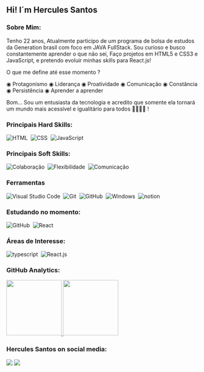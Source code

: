 ## Hi! I´m Hercules Santos

### Sobre Mim:

Tenho 22 anos, Atualmente participo de um programa de bolsa de estudos da Generation brasil com foco em JAVA FullStack.
Sou curioso e busco constantemente aprender o que não sei, Faço projetos em HTML5 e CSS3 e JavaScript, e pretendo evoluir minhas skills para React.js!

O que me define até esse momento ?

◉ Protagonismo
◉ Liderança
◉ Proatividade
◉ Comunicação
◉ Constância
◉ Persistência
◉ Aprender a aprender

Bom... Sou um entusiasta da tecnologia e acredito que somente ela tornará um mundo mais acessível e igualitário para todos 👨👩👳👦 !
### Principais Hard Skills:

![HTML](https://img.shields.io/badge/-HTML-05122A?style=for-the-badge&logo=html5)&nbsp;
![CSS](https://img.shields.io/badge/-CSS-05122A?style=for-the-badge&logo=CSS3&logoColor=1572B6)&nbsp;
![JavaScript](https://img.shields.io/badge/-JavaScript-05122A?style=for-the-badge&logo=javascript)&nbsp;

### Principais Soft Skills:

![Colaboração](https://img.shields.io/badge/-Colabora%C3%A7%C3%A3o-05122C?style=for-the-badge&logo=&logoColor=ffffff)&nbsp;
![Flexibilidade](https://img.shields.io/badge/-flexibilidade-05122C?style=for-the-badge&logo=&logoColor=ffffff)&nbsp;
![Comunicação](https://img.shields.io/badge/-Comunica%C3%A7%C3%A3o-05122C?style=for-the-badge&logo=&logoColor=ffffff)&nbsp;
        
### Ferramentas

![Visual Studio Code](https://img.shields.io/badge/-Visual%20Studio%20Code-05122A?style=for-the-badge&logo=visual-studio-code&logoColor=007ACC)&nbsp;
![Git](https://img.shields.io/badge/-Git-05122A?style=for-the-badge&logo=git)&nbsp;
![GitHub](https://img.shields.io/badge/-GitHub-05122A?style=for-the-badge&logo=github)&nbsp;
![Windows](https://img.shields.io/badge/-Windows-05122A?style=for-the-badge&logo=windows)&nbsp;
![notion](https://img.shields.io/badge/-Notion-05122A?style=for-the-badge&logo=notion&logoColor=ffffff)&nbsp;

### Estudando no momento:

![GitHub](https://img.shields.io/badge/Java-ED8B00?style=for-the-badge&logo=java&logoColor=white)&nbsp;
![React](https://img.shields.io/badge/React-20232A?style=for-the-badge&logo=react&logoColor=61DAFB)&nbsp;
### Áreas de Interesse:

![typescript](https://img.shields.io/badge/-typescript-05122A?style=for-the-badge&logo=typescript)&nbsp;
![React.js](https://img.shields.io/badge/-React.js-05122A?style=for-the-badge&logo=react)&nbsp;


 ### GitHub Analytics:
        
 <p align="left">
  <a href="https://github.com/herculesdevbr">
  <img height="145em" src="https://github-readme-stats.vercel.app/api?username=herculesdevbr&layout=compact&show_icons=true&theme=tokyonight&include_all_commits=true&count_private=true"/>
  <img height="145em" src="https://github-readme-stats.vercel.app/api/top-langs/?username=herculesdevbr&layout=compact&langs_count=7&theme=tokyonight"/>
  </a>
</p>


### Hercules Santos on social media:

<a href="https://www.linkedin.com/in/hercules-santos-000672174/"><img src="https://img.shields.io/badge/-Hercules Santos-0077B5?style=for-the-badge&logo=Linkedin&logoColor=white"/></a>
<a href="https://www.instagram.com/hercules_santos22/"><img src="https://img.shields.io/badge/-@hercules22-E4405F?style=for-the-badge&logo=Instagram&logoColor=white"/></a>

 
 

